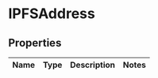
# IPFSAddress

## Properties
Name | Type | Description | Notes
------------ | ------------- | ------------- | -------------



